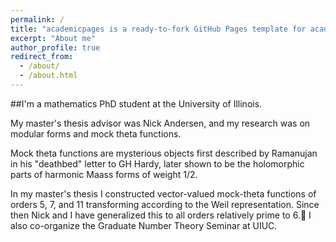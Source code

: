 ```yaml
---
permalink: /
title: "academicpages is a ready-to-fork GitHub Pages template for academic personal websites"
excerpt: "About me"
author_profile: true
redirect_from: 
  - /about/
  - /about.html
---
```

##I'm a mathematics PhD student at the University of Illinois.



My master's thesis advisor was Nick Andersen, and my research was on modular forms and mock theta functions. 

Mock theta functions are mysterious objects first described by Ramanujan in his "deathbed" letter to GH Hardy, later shown to be the holomorphic parts of harmonic Maass forms of weight 1/2. 

In my master's thesis I constructed vector-valued mock-theta functions of orders 5, 7, and 11 transforming according to the Weil representation. Since then Nick and I have generalized this to all orders relatively prime to 6.
I also co-organize the Graduate Number Theory Seminar at UIUC.
